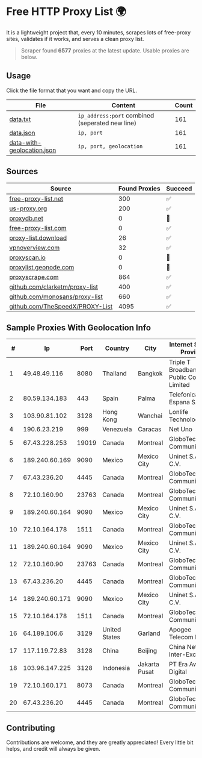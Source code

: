 
# Free HTTP Proxy List 🌍

It is a lightweight project that, every 10 minutes, scrapes lots of free-proxy sites, validates if it works, and serves a clean proxy list.


> Scraper found **6577** proxies at the latest update. Usable proxies are below.

## Usage

Click the file format that you want and copy the URL.


|File|Content|Count|
|----|-------|-----|
|[data.txt](https://raw.githubusercontent.com/themiralay/Proxy-List-World/master/data.txt)|`ip_address:port` combined (seperated new line)|161|
|[data.json](https://raw.githubusercontent.com/themiralay/Proxy-List-World/master/data.json)|`ip, port`|161|
|[data-with-geolocation.json](https://raw.githubusercontent.com/themiralay/Proxy-List-World/master/data-with-geolocation.json)|`ip, port, geolocation`|161|

## Sources

|Source|Found Proxies|Succeed|
|------|-------------|-------|
|[free-proxy-list.net](https://free-proxy-list.net)|300|✅|
|[us-proxy.org](https://www.us-proxy.org)|200|✅|
|[proxydb.net](http://proxydb.net)|0|🚫|
|[free-proxy-list.com](https://free-proxy-list.com/?page=&port=&type%5B%5D=http&type%5B%5D=https&up_time=0&search=Search)|0|✅|
|[proxy-list.download](https://www.proxy-list.download/HTTP)|26|✅|
|[vpnoverview.com](https://vpnoverview.com/privacy/anonymous-browsing/free-proxy-servers)|32|✅|
|[proxyscan.io](https://www.proxyscan.io)|0|🚫|
|[proxylist.geonode.com](https://proxylist.geonode.com/api/proxy-list?limit=300&page=1&sort_by=lastChecked&sort_type=desc&protocols=http,https)|0|🚫|
|[proxyscrape.com](https://api.proxyscrape.com/v2/?request=displayproxies&protocol=http&timeout=10000&country=all&ssl=all&anonymity=all)|864|✅|
|[github.com/clarketm/proxy-list](https://raw.githubusercontent.com/clarketm/proxy-list/master/proxy-list-raw.txt)|400|✅|
|[github.com/monosans/proxy-list](https://raw.githubusercontent.com/monosans/proxy-list/main/proxies/http.txt)|660|✅|
|[github.com/TheSpeedX/PROXY-List](https://raw.githubusercontent.com/TheSpeedX/PROXY-List/master/http.txt)|4095|✅|


## Sample Proxies With Geolocation Info

|#|Ip|Port|Country|City|Internet Service Provider|
|-|--|----|-------|----|-------------------------|
|1|49.48.49.116|8080|Thailand|Bangkok|Triple T Broadband Public Company Limited|
|2|80.59.134.183|443|Spain|Palma|Telefonica de Espana SAU|
|3|103.90.81.102|3128|Hong Kong|Wanchai|Lonlife Technology Co.|
|4|190.6.23.219|999|Venezuela|Caracas|Net Uno|
|5|67.43.228.253|19019|Canada|Montreal|GloboTech Communications|
|6|189.240.60.169|9090|Mexico|Mexico City|Uninet S.A. de C.V.|
|7|67.43.236.20|4445|Canada|Montreal|GloboTech Communications|
|8|72.10.160.90|23763|Canada|Montreal|GloboTech Communications|
|9|189.240.60.164|9090|Mexico|Mexico City|Uninet S.A. de C.V.|
|10|72.10.164.178|1511|Canada|Montreal|GloboTech Communications|
|11|189.240.60.164|9090|Mexico|Mexico City|Uninet S.A. de C.V.|
|12|72.10.160.90|23763|Canada|Montreal|GloboTech Communications|
|13|67.43.236.20|4445|Canada|Montreal|GloboTech Communications|
|14|189.240.60.171|9090|Mexico|Mexico City|Uninet S.A. de C.V.|
|15|72.10.164.178|1511|Canada|Montreal|GloboTech Communications|
|16|64.189.106.6|3129|United States|Garland|Apogee Telecom Inc.|
|17|117.119.72.83|3128|China|Beijing|China Networks Inter-Exchange|
|18|103.96.147.225|3128|Indonesia|Jakarta Pusat|PT Era Awan Digital|
|19|72.10.160.171|8073|Canada|Montreal|GloboTech Communications|
|20|67.43.236.20|4445|Canada|Montreal|GloboTech Communications|



## Contributing

Contributions are welcome, and they are greatly appreciated! Every
little bit helps, and credit will always be given.

